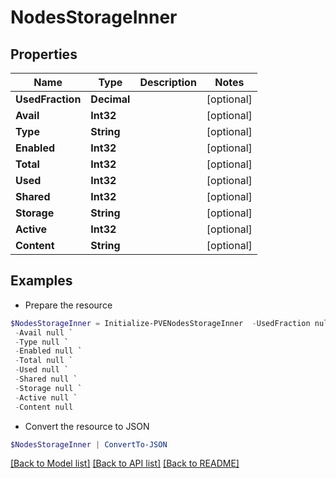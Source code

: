# NodesStorageInner
## Properties

Name | Type | Description | Notes
------------ | ------------- | ------------- | -------------
**UsedFraction** | **Decimal** |  | [optional] 
**Avail** | **Int32** |  | [optional] 
**Type** | **String** |  | [optional] 
**Enabled** | **Int32** |  | [optional] 
**Total** | **Int32** |  | [optional] 
**Used** | **Int32** |  | [optional] 
**Shared** | **Int32** |  | [optional] 
**Storage** | **String** |  | [optional] 
**Active** | **Int32** |  | [optional] 
**Content** | **String** |  | [optional] 

## Examples

- Prepare the resource
```powershell
$NodesStorageInner = Initialize-PVENodesStorageInner  -UsedFraction null `
 -Avail null `
 -Type null `
 -Enabled null `
 -Total null `
 -Used null `
 -Shared null `
 -Storage null `
 -Active null `
 -Content null
```

- Convert the resource to JSON
```powershell
$NodesStorageInner | ConvertTo-JSON
```

[[Back to Model list]](../README.md#documentation-for-models) [[Back to API list]](../README.md#documentation-for-api-endpoints) [[Back to README]](../README.md)

